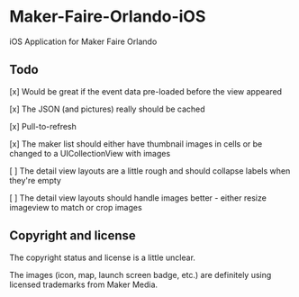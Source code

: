 # Maker-Faire-Orlando-iOS

iOS Application for Maker Faire Orlando

## Todo

[x] Would be great if the event data pre-loaded before the view appeared

[x] The JSON (and pictures) really should be cached

[x] Pull-to-refresh

[x] The maker list should either have thumbnail images in cells or be changed to a UICollectionView with images

[ ] The detail view layouts are a little rough and should collapse labels when they're empty

[ ] The detail view layouts should handle images better - either resize imageview to match or crop images

## Copyright and license

The copyright status and license is a little unclear.

The images (icon, map, launch screen badge, etc.) are definitely using licensed trademarks from Maker Media. 

